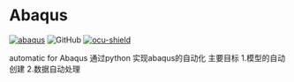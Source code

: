 # Abaqus
[![abaqus]]()  ![GitHub](https://img.shields.io/github/license/Kaede-cycy/data-prossing?logoColor=green&style=plastic)  [![ocu-shield]][ocu]  

automatic for Abaqus
通过python 实现abaqus的自动化
主要目标
1.模型的自动创建
2.数据自动处理

[abaqus]:https://img.shields.io/badge/Abaqus-V.2020-blue?logo=Dassault%20Syst%C3%A8mes
[ocu]:http://brdg.civil.eng.osaka-cu.ac.jp/index.html
[ocu-shield]:https://img.shields.io/badge/OCU%20-Bridge%20Eng.%20LAB-blue
